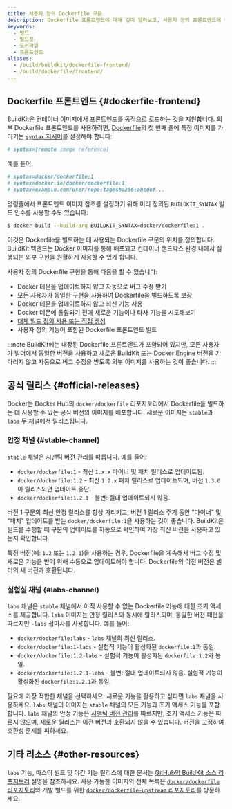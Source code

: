 ```yaml
---
title: 사용자 정의 Dockerfile 구문
description: Dockerfile 프론트엔드에 대해 깊이 알아보고, 사용자 정의 프론트엔드에 대해 배워보세요
keywords:
  - 빌드
  - 빌드킷
  - 도커파일
  - 프론트엔드
aliases:
  - /build/buildkit/dockerfile-frontend/
  - /build/dockerfile/frontend/
---
```


## Dockerfile 프론트엔드 {#dockerfile-frontend}

BuildKit은 컨테이너 이미지에서 프론트엔드를 동적으로 로드하는 것을 지원합니다. 외부 Dockerfile 프론트엔드를 사용하려면, [Dockerfile](/reference/dockerfile.md)의 첫 번째 줄에 특정 이미지를 가리키는 [`syntax` 지시어](/reference/dockerfile.md#syntax)를 설정해야 합니다:

```dockerfile
# syntax=[remote image reference]
```

예를 들어:

```dockerfile
# syntax=docker/dockerfile:1
# syntax=docker.io/docker/dockerfile:1
# syntax=example.com/user/repo:tag@sha256:abcdef...
```

명령줄에서 프론트엔드 이미지 참조를 설정하기 위해 미리 정의된 `BUILDKIT_SYNTAX` 빌드 인수를 사용할 수도 있습니다:

```bash
$ docker build --build-arg BUILDKIT_SYNTAX=docker/dockerfile:1 .
```

이것은 Dockerfile을 빌드하는 데 사용되는 Dockerfile 구문의 위치를 정의합니다. BuildKit 백엔드는 Docker 이미지를 통해 배포되고 컨테이너 샌드박스 환경 내에서 실행되는 외부 구현을 원활하게 사용할 수 있게 합니다.

사용자 정의 Dockerfile 구현을 통해 다음을 할 수 있습니다:

- Docker 데몬을 업데이트하지 않고 자동으로 버그 수정 받기
- 모든 사용자가 동일한 구현을 사용하여 Dockerfile을 빌드하도록 보장
- Docker 데몬을 업데이트하지 않고 최신 기능 사용
- Docker 데몬에 통합되기 전에 새로운 기능이나 타사 기능을 시도해보기
- [대체 빌드 정의 사용 또는 직접 생성](https://github.com/moby/buildkit#exploring-llb)
- 사용자 정의 기능이 포함된 Dockerfile 프론트엔드 빌드

:::note
BuildKit에는 내장된 Dockerfile 프론트엔드가 포함되어 있지만, 모든 사용자가 빌더에서 동일한 버전을 사용하고 새로운 BuildKit 또는 Docker Engine 버전을 기다리지 않고 자동으로 버그 수정을 받도록 외부 이미지를 사용하는 것이 좋습니다.
:::

## 공식 릴리스 {#official-releases}

Docker는 Docker Hub의 `docker/dockerfile` 리포지토리에서 Dockerfile을 빌드하는 데 사용할 수 있는 공식 버전의 이미지를 배포합니다. 새로운 이미지는 `stable`과 `labs` 두 채널에서 릴리스됩니다.

### 안정 채널 {#stable-channel}

`stable` 채널은 [시맨틱 버전 관리](https://semver.org)를 따릅니다.
예를 들어:

- `docker/dockerfile:1` - 최신 `1.x.x` 마이너 및 패치 릴리스로 업데이트됨.
- `docker/dockerfile:1.2` - 최신 `1.2.x` 패치 릴리스로 업데이트되며, 버전 `1.3.0`이 릴리스되면 업데이트 중단.
- `docker/dockerfile:1.2.1` - 불변: 절대 업데이트되지 않음.

버전 1 구문의 최신 안정 릴리스를 항상 가리키고, 버전 1 릴리스 주기 동안 "마이너" 및 "패치" 업데이트를 받는 `docker/dockerfile:1`을 사용하는 것이 좋습니다. BuildKit은 빌드를 수행할 때 구문의 업데이트를 자동으로 확인하여 가장 최신 버전을 사용하고 있는지 확인합니다.

특정 버전(예: `1.2` 또는 `1.2.1`)을 사용하는 경우, Dockerfile을 계속해서 버그 수정 및 새로운 기능을 받기 위해 수동으로 업데이트해야 합니다. Dockerfile의 이전 버전은 빌더의 새 버전과 호환됩니다.

### 실험실 채널 {#labs-channel}

`labs` 채널은 `stable` 채널에서 아직 사용할 수 없는 Dockerfile 기능에 대한 조기 액세스를 제공합니다. `labs` 이미지는 안정 릴리스와 동시에 릴리스되며, 동일한 버전 패턴을 따르지만 `-labs` 접미사를 사용합니다. 예를 들어:

- `docker/dockerfile:labs` - `labs` 채널의 최신 릴리스.
- `docker/dockerfile:1-labs` - 실험적 기능이 활성화된 `dockerfile:1`과 동일.
- `docker/dockerfile:1.2-labs` - 실험적 기능이 활성화된 `dockerfile:1.2`와 동일.
- `docker/dockerfile:1.2.1-labs` - 불변: 절대 업데이트되지 않음. 실험적 기능이 활성화된 `dockerfile:1.2.1`과 동일.

필요에 가장 적합한 채널을 선택하세요. 새로운 기능을 활용하고 싶다면 `labs` 채널을 사용하세요. `labs` 채널의 이미지는 `stable` 채널의 모든 기능과 조기 액세스 기능을 포함합니다. `labs` 채널의 안정 기능은 [시맨틱 버전 관리](https://semver.org)를 따르지만, 조기 액세스 기능은 따르지 않으며, 새로운 릴리스는 이전 버전과 호환되지 않을 수 있습니다. 버전을 고정하여 호환성 문제를 피하세요.

## 기타 리소스 {#other-resources}

`labs` 기능, 마스터 빌드 및 야간 기능 릴리스에 대한 문서는 [GitHub의 BuildKit 소스 리포지토리](https://github.com/moby/buildkit/blob/master/README.md) 설명을 참조하세요. 사용 가능한 이미지의 전체 목록은 [`docker/dockerfile` 리포지토리](https://hub.docker.com/r/docker/dockerfile)와 개발 빌드를 위한 [`docker/dockerfile-upstream` 리포지토리](https://hub.docker.com/r/docker/dockerfile-upstream)를 방문하세요.
